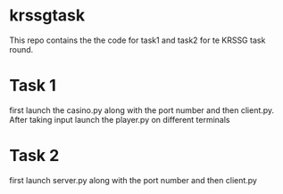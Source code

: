 # krssgtask

This repo contains the the code for task1 and task2 for te KRSSG task round.

# Task 1
first launch the casino.py along with the port number and then client.py. After taking input launch the player.py on different terminals

# Task 2
first launch server.py along with the port number and then client.py
